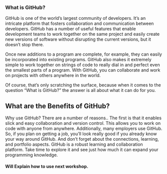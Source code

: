 ### What is GitHub?

GitHub is one of the world’s largest community of developers. It’s an intricate platform that fosters collaboration and communication between developers. GitHub has a number of useful features that enable development teams to work together on the same project and easily create new versions of software without disrupting the current versions, but it doesn’t stop there.

Once new additions to a program are complete, for example, they can easily be incorporated into existing programs. GitHub also makes it extremely simple to work together on strings of code to really dial in and perfect even the smallest parts of a program. With GitHub, you can collaborate and work on projects with others anywhere in the world.

Of course, that’s only scratching the surface, because when it comes to the question “What is GitHub?” the answer is all about what it can do for you.  

## What are the Benefits of GitHub?
Why use GitHub? There are a number of reasons.. The first is that it enables slick and easy collaboration and version control. This allows you to work on code with anyone from anywhere. Additionally, many employers use GitHub. So, if you plan on getting a job, you’ll look really good if you already know your way around GitHub. And don’t forget about the connections, learning, and portfolio aspects. GitHub is a robust learning and collaboration platform. Take time to explore it and see just how much it can expand your programming knowledge.

#### Will Explain how to use next workshop.